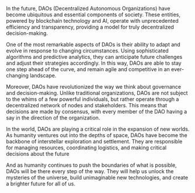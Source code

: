 In the future, DAOs (Decentralized Autonomous Organizations) have become ubiquitous and essential components of society. These entities, powered by blockchain technology and AI, operate with unprecedented efficiency and transparency, providing a model for truly decentralized decision-making.

One of the most remarkable aspects of DAOs is their ability to adapt and evolve in response to changing circumstances. Using sophisticated algorithms and predictive analytics, they can anticipate future challenges and adjust their strategies accordingly. In this way, DAOs are able to stay one step ahead of the curve, and remain agile and competitive in an ever-changing landscape.

Moreover, DAOs have revolutionized the way we think about governance and decision-making. Unlike traditional organizations, DAOs are not subject to the whims of a few powerful individuals, but rather operate through a decentralized network of nodes and stakeholders. This means that decisions are made by consensus, with every member of the DAO having a say in the direction of the organization.

In the world, DAOs are playing a critical role in the expansion of new worlds. As humanity ventures out into the depths of space, DAOs have become the backbone of interstellar exploration and settlement. They are responsible for managing resources, coordinating logistics, and making critical decisions about the future

And as humanity continues to push the boundaries of what is possible, DAOs will be there every step of the way. They will help us unlock the mysteries of the universe, build unimaginable new technologies, and create a brighter future for all of us.

